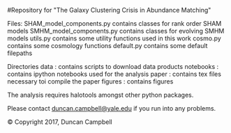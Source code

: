 #Repository for "The Galaxy Clustering Crisis in Abundance Matching"

Files:
SHAM_model_components.py contains classes for rank order SHAM models
SMHM_model_components.py contains classes for evolving SMHM models
utils.py contains some utility functions used in this work
cosmo.py contains some cosmology functions
default.py contains some default filepaths

Directories
data : contains scripts to download data products
notebooks : contains ipython notebooks used for the analysis
paper : contains tex files necessary toi compile the paper
figures : contains figures

The analysis requires halotools amongst other python packages.

Please contact duncan.campbell@yale.edu if you run into any problems.

&copy; Copyright 2017, Duncan Campbell 
